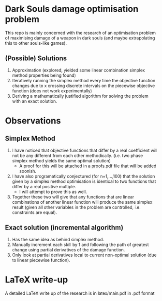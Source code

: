 # Dark Souls damage optimisation problem
This repo is mainly concerned with the research of an optimisation problem of maximising damage of a weapon in dark souls (and maybe extrapolating this to other souls-like games).

## (Possible) Solutions
1. Approximation (explored, yielded some linear combination simplex method properties being found)
2. Iteratively running the simplex method every time the objective function changes due to x crossing discrete intervals on the piecewise objective function (does not work experimentally)
3. Deriving a mathematically justified algorithm for solving the problem with an exact solution.

# Observations
## Simplex Method
1. I have noticed that objective functions that differ by a real coefficient will not be any different from each other methodically. (i.e. two phase simplex method yields the same optimal solution) <br>
    - A proof for this will be attached in a proofs.pdf file that will be added soonish.<br>
2. I have also programatically conjectured (for n=1,...,100) that the solution given by a simplex method optimisation is identical to two functions that differ by a real positive multiple. <br>
    - I will attempt to prove this as well. <br>
3. Together these two will give that any functions that are linear combinations of another linear function will produce the same simplex result (given all other variables in the problem are controlled, i.e. constraints are equal).
## Exact solution (incremental algorithm)
1. Has the same idea as behind simplex method.
2. Manually increment each skill by 1 and following the path of greatest change using partial derivatives of the damage function.
3. Only look at partial derivatives local to current non-optimal solution (due to linear piecewise function).

# LaTeX write-up
A detailed LaTeX write up of the research is in latex/main.pdf in .pdf format
